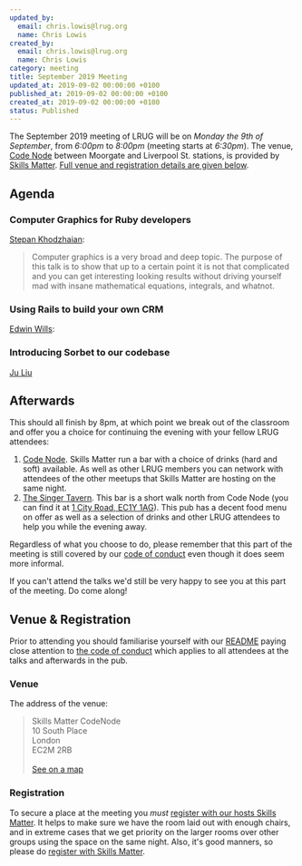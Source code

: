 ```yaml
---
updated_by:
  email: chris.lowis@lrug.org
  name: Chris Lowis
created_by:
  email: chris.lowis@lrug.org
  name: Chris Lowis
category: meeting
title: September 2019 Meeting
updated_at: 2019-09-02 00:00:00 +0100
published_at: 2019-09-02 00:00:00 +0100
created_at: 2019-09-02 00:00:00 +0100
status: Published
---
```


The September 2019 meeting of LRUG will be on *Monday the 9th of September*,
from _6:00pm_ to _8:00pm_ (meeting starts at _6:30pm_).  The venue, [Code
Node][skills-matter-venue] between Moorgate and Liverpool St. stations, is
provided by [Skills Matter](http://www.skillsmatter.com).  [Full venue and
registration details are given below](#sep19registration).

Agenda
------

### Computer Graphics for Ruby developers

[Stepan Khodzhaian](https://skillsmatter.com/members/mightykho):

> Computer graphics is a very broad and deep topic. The purpose of
> this talk is to show that up to a certain point it is not that
> complicated and you can get interesting looking results without
> driving yourself mad with insane mathematical equations, integrals,
> and whatnot.

### Using Rails to build your own CRM

[Edwin Wills](https://twitter.com/edwinwills):

### Introducing Sorbet to our codebase

[Ju Liu](https://twitter.com/arkh4m)

Afterwards
----------

This should all finish by 8pm, at which point we break out of the
classroom and offer you a choice for continuing the evening with your
fellow LRUG attendees:

1. [Code Node][skills-matter-venue].  Skills Matter run a bar with a
   choice of drinks (hard and soft) available.  As well as other LRUG members
   you can network with attendees of the other meetups that Skills Matter are
   hosting on the same night.
2. [The Singer Tavern](http://singertavern.com/).  This bar is a short walk
   north from Code Node (you can find it at [1 City Road, EC1Y
   1AG](https://goo.gl/maps/w9kPu)).  This pub has a decent food menu on offer
   as well as a selection of drinks and other LRUG attendees to help you
   while the evening away.

Regardless of what you choose to do, please remember that this part of the
meeting is still covered by our [code of
conduct](http://readme.lrug.org/#code-of-conduct) even though it does seem more
informal.

If you can't attend the talks we'd still be very happy to see you at this part
of the meeting.  Do come along!

Venue & Registration <a name="sep19registration">&nbsp;</a>
-----------------------------------------------------------

Prior to attending you should familiarise yourself with our
[README](http://readme.lrug.org/) paying close attention to [the code of
conduct](http://readme.lrug.org/#code-of-conduct) which applies to
all attendees at the talks and afterwards in the pub.

### Venue

The address of the venue:

> Skills Matter CodeNode<br/>10 South Place<br/>London<br/>EC2M 2RB<br/><br/>[See on a map](https://goo.gl/maps/ONJT4)

### Registration

To secure a place at the meeting you *must* [register with our hosts
Skills Matter][skills-matter-event].  It helps to
make sure we have the room laid out with enough chairs, and in extreme cases
that we get priority on the larger rooms over other groups using the space on
the same night.  Also, it's good manners, so please do [register with Skills
Matter][skills-matter-event].

[skills-matter-venue]: https://skillsmatter.com/locations/264-skills-matter-codenode
[skills-matter-event]: https://skillsmatter.com/meetups/12838-computer-graphics-for-ruby-developers-and-using-rails-to-build-your-own-crm
